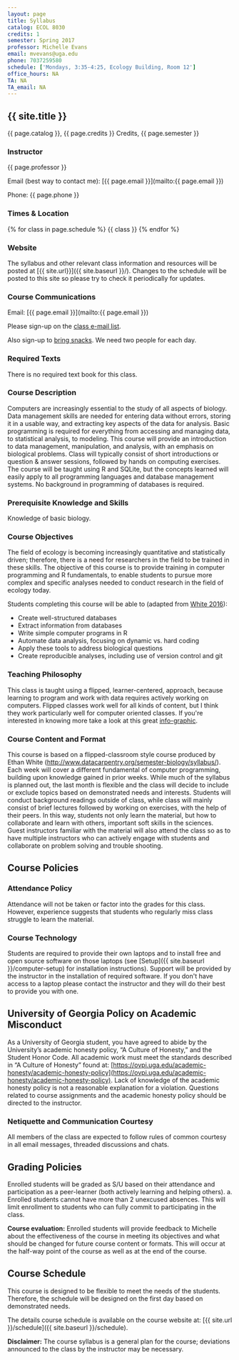 ```yaml
---
layout: page
title: Syllabus
catalog: ECOL 8030
credits: 1
semester: Spring 2017
professor: Michelle Evans
email: mvevans@uga.edu
phone: 7037259580
schedule: ['Mondays, 3:35-4:25, Ecology Building, Room 12']
office_hours: NA
TA: NA
TA_email: NA
---
```


## {{ site.title }}

{{ page.catalog }}, {{ page.credits }} Credits, {{ page.semester }}

### Instructor

{{ page.professor }}

Email (best way to contact me):
[{{ page.email }}](mailto:{{ page.email }})

Phone: {{ page.phone }}


### Times & Location



{% for class in page.schedule %}
  {{ class }}
{% endfor %}



### Website

The syllabus and other relevant class information and resources will be posted
at [{{ site.url}}]({{ site.baseurl }}/). Changes to the schedule will be posted to this site so please try to check it periodically for updates.


### Course Communications

Email: [{{ page.email }}](mailto:{{ page.email }})

Please sign-up on the [class e-mail list](https://docs.google.com/spreadsheets/d/1oFH3be5rmU1ozKk9-E0_8CZ3Vq0HUbYnhqEICa67sDo/edit?usp=sharing).

Also sign-up to [bring snacks](https://docs.google.com/spreadsheets/d/1TyT-CL50WMtOH7KFLn0Voudv_6XgwT0PNqm61NN78tI/edit?usp=sharing). We need two people for each day.


### Required Texts

There is no required text book for this class.


### Course Description

Computers are increasingly essential to the study of all aspects of
biology. Data management skills are needed for entering data without errors,
storing it in a usable way, and extracting key aspects of the data for
analysis. Basic programming is required for everything from accessing and
managing data, to statistical analysis, to modeling. This course will provide an
introduction to data management, manipulation, and analysis, with an emphasis on
biological problems. Class will typically consist of short introductions or
question & answer sessions, followed by hands on computing exercises. The course
will be taught using R and SQLite, but the concepts learned will easily apply to
all programming languages and database management systems. No background in
programming of databases is required.


### Prerequisite Knowledge and Skills

Knowledge of basic biology.


### Course Objectives

The field of ecology is becoming increasingly quantitative and statistically driven; therefore, there is a need for researchers in the field to be trained in these skills.  The objective of this course is to provide training in computer programming and R fundamentals, to enable students to pursue more complex and specific analyses needed to conduct research in the field of ecology today.

Students completing this course will be able to (adapted from [White 2016](http://www.datacarpentry.org/semester-biology/syllabus/)):

-	Create well-structured databases
-	Extract information from databases
-	Write simple computer programs in R
-	Automate data analysis, focusing on dynamic vs. hard coding
-	Apply these tools to address biological questions
-	Create reproducible analyses, including use of version control and git


### Teaching Philosophy

This class is taught using a flipped, learner-centered, approach, because learning to program and work with data requires actively working on computers. Flipped classes work well for all kinds of content, but I think they work particularly well for computer oriented classes. If you're interested in knowing more take a look at this great [info-graphic](http://www.knewton.com/flipped-classroom-2/).


### Course Content and Format

This course is based on a flipped-classroom style course produced by Ethan White (http://www.datacarpentry.org/semester-biology/syllabus/). Each week will cover a different fundamental of computer programming, building upon knowledge gained in prior weeks. While much of the syllabus is planned out, the last month is flexible and the class will decide to include or exclude topics based on demonstrated needs and interests. Students will conduct background readings outside of class, while class will mainly consist of brief lectures followed by working on exercises, with the help of their peers.  In this way, students not only learn the material, but how to collaborate and learn with others, important soft skills in the sciences. Guest instructors familiar with the material will also attend the class so as to have multiple instructors who can actively engage with students and collaborate on problem solving and trouble shooting.


## Course Policies


### Attendance Policy

Attendance will not be taken or factor into the grades for this class. However, experience suggests that students who regularly miss class struggle to learn the material.


### Course Technology

Students are required to provide their own laptops and to install free and open source software on those laptops (see [Setup]({{ site.baseurl }}/computer-setup) for installation instructions). Support will be provided by the instructor in the installation of required software. If you don't have access to a laptop please contact the instructor and they will do their best to provide you with one.

## University of Georgia Policy on Academic Misconduct

As a University of Georgia student, you have agreed to abide by the University’s academic honesty policy, “A Culture of Honesty,” and the Student Honor Code. All academic work must meet the standards described in “A Culture of Honesty” found at: [https://ovpi.uga.edu/academic-honesty/academic-honesty-policy](https://ovpi.uga.edu/academic-honesty/academic-honesty-policy). Lack of knowledge of the academic honesty policy is not a reasonable explanation for a violation. Questions related to course assignments and the academic honesty policy should be directed to the instructor.


### Netiquette and Communication Courtesy

All members of the class are expected to follow rules of common
courtesy in all email messages, threaded discussions and chats.

## Grading Policies

Enrolled students will be graded as S/U based on their attendance and participation as a peer-learner (both actively learning and helping others).
a.	Enrolled students cannot have more than 2 unexcused absences.  This will limit enrollment to students who can fully commit to participating in the class.

**Course evaluation:** Enrolled students will provide feedback to Michelle about the effectiveness of the course in meeting its objectives and what should be changed for future course content or formats. This will occur at the half-way point of the course as well as at the end of the course.


## Course Schedule

This course is designed to be flexible to meet the needs of the students.  Therefore, the schedule will be designed on the first day based on demonstrated needs.

The details course schedule is available on the course website at:
[{{ site.url }}/schedule]({{ site.baseurl }}/schedule).


**Disclaimer:** The course syllabus is a general plan for the course; deviations announced to the class by the instructor may be necessary.
